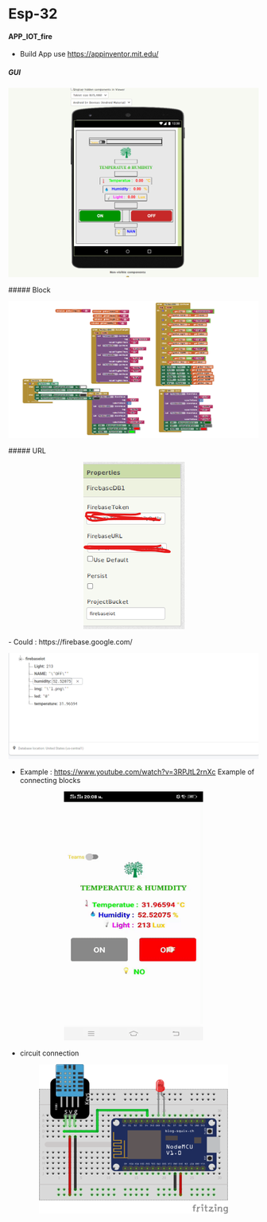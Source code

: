 # Esp-32
#### APP_IOT_fire 
- Build App use https://appinventor.mit.edu/
##### GUI
<p align="center">
<img src="APP_IOT_fire/img/s.png" >
</p>
##### Block
<p align="center">
<img src="APP_IOT_fire/img/bolck.png">
</p>
##### URL
<p align="center">
<img src="APP_IOT_fire/img/URL.png" >
</p>
-  Could : https://firebase.google.com/
<p align="center">
<img src="APP_IOT_fire/img/firebase.png">
</p>

- Example : https://www.youtube.com/watch?v=3RPJtL2rnXc Example of connecting blocks
<p align="center">
<img src="APP_IOT_fire/img/esp.gif" width="280" height="500">
</p>

- circuit connection
<p align="center">
<img src="APP_IOT_fire/connection.png" width="380" height="300">
</p>
